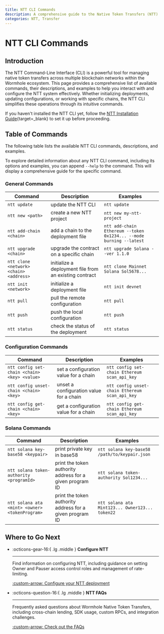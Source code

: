 ```yaml
---
title: NTT CLI Commands
description: A comprehensive guide to the Native Token Transfers (NTT) CLI, detailing commands for managing token transfers across chains within the Wormhole ecosystem.
categories: NTT, Transfer
---
```


# NTT CLI Commands

## Introduction

The NTT Command-Line Interface (CLI) is a powerful tool for managing native token transfers across multiple blockchain networks within the Wormhole ecosystem. This page provides a comprehensive list of available commands, their descriptions, and examples to help you interact with and configure the NTT system effectively. Whether initializing deployments, updating configurations, or working with specific chains, the NTT CLI simplifies these operations through its intuitive commands.

If you haven't installed the NTT CLI yet, follow the [NTT Installation Guide](/docs/build/transfers/native-token-transfers/deployment-process/installation/#installation){target=\_blank} to set it up before proceeding.

## Table of Commands

The following table lists the available NTT CLI commands, descriptions, and examples.

To explore detailed information about any NTT CLI command, including its options and examples, you can append `--help` to the command. This will display a comprehensive guide for the specific command.

### General Commands

| Command                                 | Description                                           | Examples                 |
|-----------------------------------------|-------------------------------------------------------|--------------------------|
| `ntt update`                            | update the NTT CLI                                    | `ntt update`             |
| `ntt new <path>`                        | create a new NTT project                              | `ntt new my-ntt-project` |
| `ntt add-chain <chain>`                 | add a chain to the deployment file                    | `ntt add-chain Ethereum --token 0x1234... --mode burning --latest`|
| `ntt upgrade <chain>`                   | upgrade the contract on a specific chain              | `ntt upgrade Solana --ver 1.1.0`|
| `ntt clone <network> <chain> <address>` | initialize a deployment file from an existing contract| `ntt clone Mainnet Solana Sol5678...`|
| `ntt init <network>`                    | initialize a deployment file                          | `ntt init devnet`        |
| `ntt pull`                              | pull the remote configuration                         | `ntt pull`               |
| `ntt push`                              | push the local configuration                          | `ntt push`               |
| `ntt status`                            | check the status of the deployment                    | `ntt status`             |

### Configuration Commands

| Command                                     | Description                            | Examples                            |
|---------------------------------------------|----------------------------------------|-------------------------------------|
| `ntt config set-chain <chain> <key> <value>`| set a configuration value for a chain  | `ntt config set-chain Ethereum scan_api_key`|
| `ntt config unset-chain <chain> <key>`      | unset a configuration value for a chain| `ntt config unset-chain Ethereum scan_api_key`|
| `ntt config get-chain <chain> <key>`        | get a configuration value for a chain  | `ntt config get-chain Ethereum scan_api_key`|

### Solana Commands

| Command                                       | Description                                             | Examples         |
|-----------------------------------------------|---------------------------------------------------------|------------------|
| `ntt solana key-base58 <keypair>`             | print private key in base58                             | `ntt solana key-base58 /path/to/keypair.json`|
| `ntt solana token-authority <programId>`      | print the token authority address for a given program ID| `ntt solana token-authority Sol1234...`|
| `ntt solana ata <mint> <owner> <tokenProgram>`| print the token authority address for a given program ID| `ntt solana ata Mint123... Owner123... token22`|

## Where to Go Next

<div class="grid cards" markdown>


-   :octicons-gear-16:{ .lg .middle } **Configure NTT**

    ---

    Find information on configuring NTT, including guidance on setting Owner and Pauser access control roles and management of rate-limiting.

    [:custom-arrow: Configure your NTT deployment](/docs/build/transfers/native-token-transfers/configuration/)

-   :octicons-question-16:{ .lg .middle } **NTT FAQs**

    ---

    Frequently asked questions about Wormhole Native Token Transfers, including cross-chain lending, SDK usage, custom RPCs, and integration challenges.

    [:custom-arrow: Check out the FAQs](/docs/build/transfers/native-token-transfers/faqs/)

</div>
